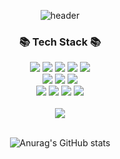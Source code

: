 <div align="center">

![header](https://capsule-render.vercel.app/api?type=waving&color=gradient&height=300&section=header&text=Bright%20Ston&fontSize=90&animation=fadeIn&fontAlignY=38&fontcolor=white&desc=Trying%20To%20Get%20Better%20Code&descAlignY=51&descAlign=59)

<h3 align="center">📚 Tech Stack 📚</h3>
<p align="center">
   <img src="https://img.shields.io/badge/html5-E34F26?style=for-the-badge&logo=html5&logoColor=white">
   <img src="https://img.shields.io/badge/css-1572B6?style=for-the-badge&logo=css3&logoColor=white">
   <img src="https://img.shields.io/badge/-javascript-yellow?style=for-the-badge&logo=javascript&logoColor=white">
   <img src="https://img.shields.io/badge/react-61DAFB?style=for-the-badge&logo=react&logoColor=black">
   <img src="https://img.shields.io/badge/Redux - 764ABC?style=for-the-badge&logo=react-router&logoColor=white">
  
<br/>
 <img src="https://img.shields.io/badge/Redux Toolkit-CA4245?style=for-the-badge&logo=React-Router-Dom&logoColor=white">
 <img src="https://img.shields.io/badge/Recoil-f26b00?style=for-the-badge&logo=">
 <img src="https://img.shields.io/badge/-React%20Query-FF4154?style=for-the-badge&logo=react%20query&logoColor=white">

<br/>
   <img src="https://img.shields.io/badge/Styled Components-DB7093?style=for-the-badge&logo=styled-components&logoColor=white">
   <img src="https://img.shields.io/badge/yarn-%232C8EBB.svg?style=for-the-badge&logo=yarn&logoColor=white">
   <img src="https://img.shields.io/badge/axios-2C5BB4?style=for-the-badge&logo=axios&logoColor=white">
 <img src="https://img.shields.io/badge/github-181717?style=for-the-badge&logo=github&logoColor=white">
 
<br/>
<br/>

 <img align="center" src="https://github-readme-stats.vercel.app/api/top-langs/?username=BrightSton&theme=dracula&exclude_repo=Computer-Science-Engineering,clone-web-scrapper&hide=Procfile&layout=compact&langs_count=8"/>

<br/>
<br/>

![Anurag's GitHub stats](https://github-readme-stats.vercel.app/api?username=BrightSton&show_icons=true&theme=tokyonight) 
